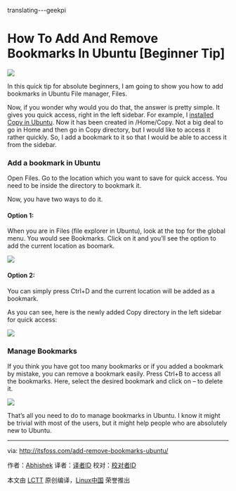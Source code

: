 translating---geekpi

How To Add And Remove Bookmarks In Ubuntu [Beginner Tip]
================================================================================
![](http://itsfoss.itsfoss.netdna-cdn.com/wp-content/uploads/2015/09/Add-Bookmark.jpg)

In this quick tip for absolute beginners, I am going to show you how to add bookmarks in Ubuntu File manager, Files.

Now, if you wonder why would you do that, the answer is pretty simple. It gives you quick access, right in the left sidebar. For example, I [installed Copy in Ubuntu][1]. Now it has been created in /Home/Copy. Not a big deal to go in Home and then go in Copy directory, but I would like to access it rather quickly. So, I add a bookmark to it so that I would be able to access it from the sidebar.

### Add a bookmark in Ubuntu ###

Open Files. Go to the location which you want to save for quick access. You need to be inside the directory to bookmark it.

Now, you have two ways to do it.

#### Option 1: ####

When you are in Files (file explorer in Ubuntu), look at the top for the global menu. You would see Bookmarks. Click on it and you’ll see the option to add the current location as boomark.

![](http://itsfoss.itsfoss.netdna-cdn.com/wp-content/uploads/2015/09/Add-Bookmark-Ubuntu.jpeg)

#### Option 2: ####

You can simply press Ctrl+D and the current location will be added as a bookmark.

As you can see, here is the newly added Copy directory in the left sidebar for quick access:

![](http://itsfoss.itsfoss.netdna-cdn.com/wp-content/uploads/2015/09/Add-Bookmark-Ubuntu-1.jpeg)

### Manage Bookmarks ###

If you think you have got too many bookmarks or if you added a bookmark by mistake, you can remove a bookmark easily. Press Ctrl+B to access all the bookmarks. Here, select the desired bookmark and click on – to delete it.

![](http://itsfoss.itsfoss.netdna-cdn.com/wp-content/uploads/2015/09/Remove-bookmark-ubuntu.png)

That’s all you need to do to manage bookmarks in Ubuntu. I know it might be trivial with most of the users, but it might help people who are absolutely new to Ubuntu.

--------------------------------------------------------------------------------

via: http://itsfoss.com/add-remove-bookmarks-ubuntu/

作者：[Abhishek][a]
译者：[译者ID](https://github.com/译者ID)
校对：[校对者ID](https://github.com/校对者ID)

本文由 [LCTT](https://github.com/LCTT/TranslateProject) 原创编译，[Linux中国](https://linux.cn/) 荣誉推出

[a]:http://itsfoss.com/author/abhishek/
[1]:http://itsfoss.com/install-copy-in-ubuntu-14-04/
